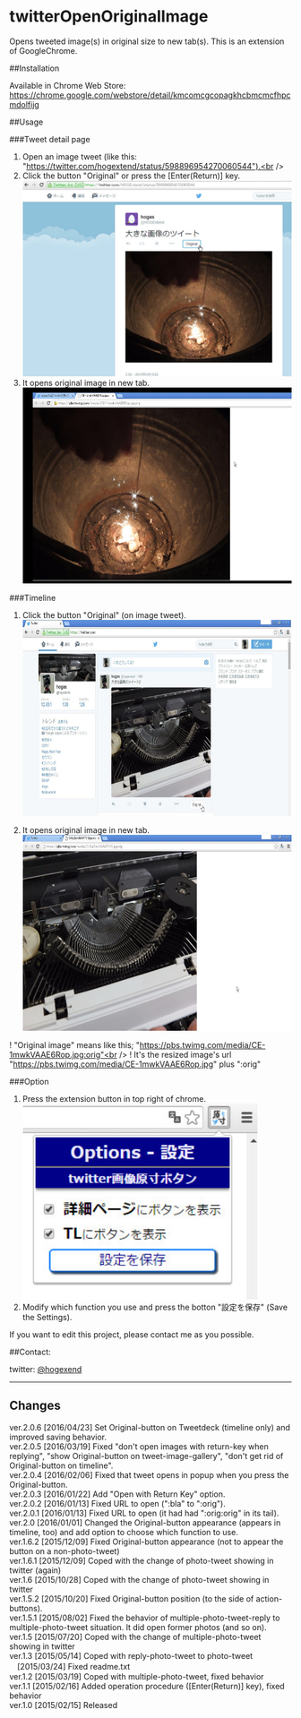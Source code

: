 # twitterOpenOriginalImage

Opens tweeted image(s) in original size to new tab(s). This is an extension of GoogleChrome.

##Installation

Available in Chrome Web Store:<br />
  https://chrome.google.com/webstore/detail/kmcomcgcopagkhcbmcmcfhpcmdolfijg<br />

##Usage

###Tweet detail page

  1. Open an image tweet (like this: "https://twitter.com/hogextend/status/598896954270060544").<br />
  2. Click the button "Original" or press the [Enter(Return)] key.<br />
<img alt="usage2" src="./images/detail1.jpg" height="350px" /><br />
  3. It opens original image in new tab.<br />
<img alt="usage3" src="./images/detail2.jpg" height="350px" /><br />

###Timeline

  1. Click the button "Original" (on image tweet).<br />
<img alt="usage3" src="./images/timeline1.jpg" height="350px" /><br />

  2. It opens original image in new tab.<br />
<img alt="usage4" src="./images/timeline2.jpg" height="350px" /><br />

  ! "Original image" means like this; "https://pbs.twimg.com/media/CE-1mwkVAAE6Rop.jpg:orig"<br />
  ! It's the resized image's url "https://pbs.twimg.com/media/CE-1mwkVAAE6Rop.jpg" plus ":orig"<br />

###Option

  1. Press the extension button in top right of chrome.<br />
<img alt="usage4" src="./images/option.jpg" height="350px" /><br />
  2. Modify which function you use and press the botton "設定を保存" (Save the Settings).

If you want to edit this project, please contact me as you possible.<br />

##Contact:

  twitter: [@hogexend](https://twitter.com/hogextend)

---

## Changes
ver.2.0.6 [2016/04/23] Set Original-button on Tweetdeck (timeline only) and improved saving behavior.<br />
ver.2.0.5 [2016/03/19] Fixed "don't open images with return-key when replying", "show Original-button on tweet-image-gallery", "don't get rid of Original-button on timeline".<br />
ver.2.0.4 [2016/02/06] Fixed that tweet opens in popup when you press the Original-button.<br />
ver.2.0.3 [2016/01/22] Add "Open with Return Key" option.<br />
ver.2.0.2 [2016/01/13] Fixed URL to open (":bla" to ":orig").<br />
ver.2.0.1 [2016/01/13] Fixed URL to open (it had had ":orig:orig" in its tail).<br />
ver.2.0 [2016/01/01] Changed the Original-button appearance (appears in timeline, too) and add option to choose which function to use.<br />
ver.1.6.2 [2015/12/09] Fixed Original-button appearance (not to appear the button on a non-photo-tweet)<br />
ver.1.6.1 [2015/12/09] Coped with the change of photo-tweet showing in twitter (again)<br />
ver.1.6 [2015/10/28] Coped with the change of photo-tweet showing in twitter<br />
ver.1.5.2 [2015/10/20] Fixed Original-button position (to the side of action-buttons). <br />
ver.1.5.1 [2015/08/02] Fixed the behavior of multiple-photo-tweet-reply to multiple-photo-tweet situation.  It did open former photos (and so on). <br />
ver.1.5 [2015/07/20] Coped with the change of multiple-photo-tweet showing in twitter<br />
ver.1.3 [2015/05/14] Coped with reply-photo-tweet to photo-tweet<br />
　[2015/03/24] Fixed readme.txt<br />
ver.1.2 [2015/03/19] Coped with multiple-photo-tweet, fixed behavior<br />
ver.1.1 [2015/02/16] Added operation procedure ([Enter(Return)] key), fixed behavior<br />
ver.1.0 [2015/02/15] Released<br />
